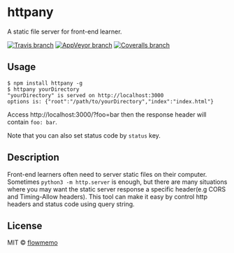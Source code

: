# httpany
A static file server for front-end learner.

[![Travis branch](https://img.shields.io/travis/flowmemo/httpany/master.svg?style=flat-square)](https://travis-ci.org/flowmemo/httpany)
[![AppVeyor branch](https://img.shields.io/appveyor/ci/flowmemo/httpany/master.svg?style=flat-square&label=Win%20Test)](https://ci.appveyor.com/project/flowmemo/httpany)
[![Coveralls branch](https://img.shields.io/coveralls/flowmemo/httpany/master.svg?style=flat-square)](https://coveralls.io/github/flowmemo/httpany?branch=master)

## Usage
```shell
$ npm install httpany -g
$ httpany yourDirectory
"yourDirectory" is served on http://localhost:3000
options is: {"root":"/path/to/yourDirectory","index":"index.html"}
```
Access http://localhost:3000/?foo=bar then the response header will contain `foo: bar`. 

Note that you can also set status code by `status` key.

## Description
Front-end learners often need to server static files on their computer.
Sometimes `python3 -m http.server` is enough, but there are many situations where you may want the static server response a specific header(e.g CORS and Timing-Allow headers). This tool can make it easy by control http headers and status code using query string.

## License
MIT © [flowmemo](http://weibo.com/flowmemo)
